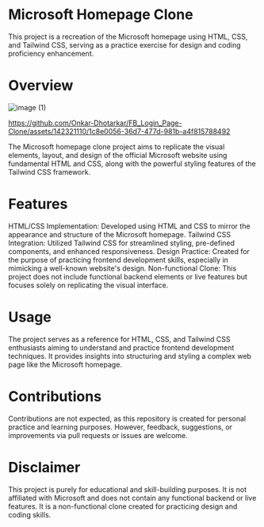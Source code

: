 # Microsoft Homepage Clone
This project is a recreation of the Microsoft homepage using HTML, CSS, and Tailwind CSS, serving as a practice exercise for design and coding proficiency enhancement.

# Overview
![image (1)](https://github.com/Onkar-Dhotarkar/FB_Login_Page-Clone/assets/142321110/4c6b2b4d-d6ab-4b66-8fbf-3a8413eb2fb3)

https://github.com/Onkar-Dhotarkar/FB_Login_Page-Clone/assets/142321110/1c8e0056-36d7-477d-981b-a4f815788492

The Microsoft homepage clone project aims to replicate the visual elements, layout, and design of the official Microsoft website using fundamental HTML and CSS, along with the powerful styling features of the Tailwind CSS framework.

# Features
HTML/CSS Implementation: Developed using HTML and CSS to mirror the appearance and structure of the Microsoft homepage.
Tailwind CSS Integration: Utilized Tailwind CSS for streamlined styling, pre-defined components, and enhanced responsiveness.
Design Practice: Created for the purpose of practicing frontend development skills, especially in mimicking a well-known website's design.
Non-functional Clone: This project does not include functional backend elements or live features but focuses solely on replicating the visual interface.

# Usage
The project serves as a reference for HTML, CSS, and Tailwind CSS enthusiasts aiming to understand and practice frontend development techniques. It provides insights into structuring and styling a complex web page like the Microsoft homepage.

# Contributions
Contributions are not expected, as this repository is created for personal practice and learning purposes. However, feedback, suggestions, or improvements via pull requests or issues are welcome.

# Disclaimer
This project is purely for educational and skill-building purposes. It is not affiliated with Microsoft and does not contain any functional backend or live features. It is a non-functional clone created for practicing design and coding skills.
